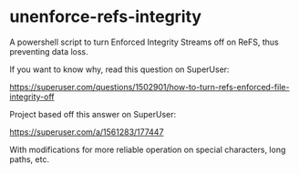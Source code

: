# unenforce-refs-integrity
A powershell script to turn Enforced Integrity Streams off on ReFS, thus preventing data loss.

If you want to know why, read this question on SuperUser:

https://superuser.com/questions/1502901/how-to-turn-refs-enforced-file-integrity-off

Project based off this answer on SuperUser:

https://superuser.com/a/1561283/177447

With modifications for more reliable operation on special characters, long paths, etc.
